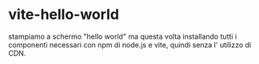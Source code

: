 # vite-hello-world

stampiamo a schermo "hello world" ma questa volta installando tutti i componenti necessari con npm di node.js e vite, quindi senza l' utilizzo di CDN.
